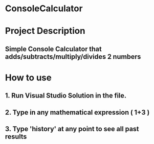 # ConsoleCalculator

# Project Description 
## Simple Console Calculator that adds/subtracts/multiply/divides 2 numbers 

# How to use
## 1. Run Visual Studio Solution in the file. 
## 2. Type in any mathematical expression ( 1+3 )
## 3. Type 'history' at any point to see all past results

